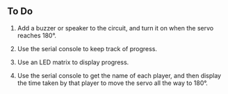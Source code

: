 ## To Do ##

1.  Add a buzzer or speaker to the circuit, and turn it on when the servo
reaches 180°.

2.  Use the serial console to keep track of progress.

3.  Use an LED matrix to display progress.

4.  Use the serial console to get the name of each player, and then display
the time taken by that player to move the servo all the way to 180°.


